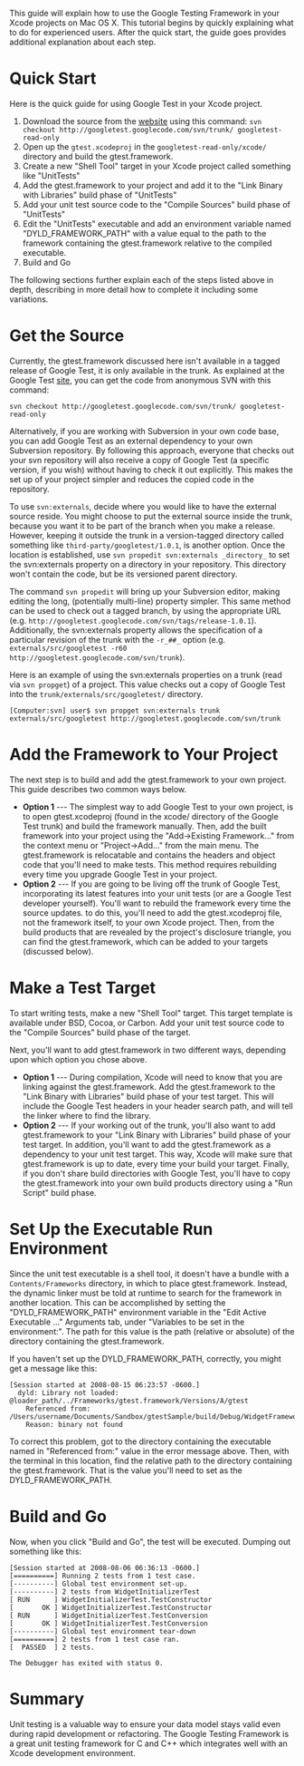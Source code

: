 

This guide will explain how to use the Google Testing Framework in your Xcode projects on Mac OS X. This tutorial begins by quickly explaining what to do for experienced users. After the quick start, the guide goes provides additional explanation about each step.

# Quick Start #

Here is the quick guide for using Google Test in your Xcode project.

  1. Download the source from the [website](http://code.google.com/p/googletest) using this command: `svn checkout http://googletest.googlecode.com/svn/trunk/ googletest-read-only`
  1. Open up the `gtest.xcodeproj` in the `googletest-read-only/xcode/` directory and build the gtest.framework.
  1. Create a new "Shell Tool" target in your Xcode project called something like "UnitTests"
  1. Add the gtest.framework to your project and add it to the "Link Binary with Libraries" build phase of "UnitTests"
  1. Add your unit test source code to the "Compile Sources" build phase of "UnitTests"
  1. Edit the "UnitTests" executable and add an environment variable named "DYLD\_FRAMEWORK\_PATH" with a value equal to the path to the framework containing the gtest.framework relative to the compiled executable.
  1. Build and Go

The following sections further explain each of the steps listed above in depth, describing in more detail how to complete it including some variations.

# Get the Source #

Currently, the gtest.framework discussed here isn't available in a tagged release of Google Test, it is only available in the trunk. As explained at the Google Test [site](http://code.google.com/p/googletest/source/checkout">svn), you can get the code from anonymous SVN with this command:

```
svn checkout http://googletest.googlecode.com/svn/trunk/ googletest-read-only
```

Alternatively, if you are working with Subversion in your own code base, you can add Google Test as an external dependency to your own Subversion repository. By following this approach, everyone that checks out your svn repository will also receive a copy of Google Test (a specific version, if you wish) without having to check it out explicitly. This makes the set up of your project simpler and reduces the copied code in the repository.

To use `svn:externals`, decide where you would like to have the external source reside. You might choose to put the external source inside the trunk, because you want it to be part of the branch when you make a release. However, keeping it outside the trunk in a version-tagged directory called something like `third-party/googletest/1.0.1`, is another option. Once the location is established, use `svn propedit svn:externals _directory_` to set the svn:externals property on a directory in your repository. This directory won't contain the code, but be its versioned parent directory.

The command `svn propedit` will bring up your Subversion editor, making editing the long, (potentially multi-line) property simpler. This same method can be used to check out a tagged branch, by using the appropriate URL (e.g. `http://googletest.googlecode.com/svn/tags/release-1.0.1`). Additionally, the svn:externals property allows the specification of a particular revision of the trunk with the `-r_##_` option (e.g. `externals/src/googletest -r60 http://googletest.googlecode.com/svn/trunk`).

Here is an example of using the svn:externals properties on a trunk (read via `svn propget`) of a project. This value checks out a copy of Google Test into the `trunk/externals/src/googletest/` directory.

```
[Computer:svn] user$ svn propget svn:externals trunk
externals/src/googletest http://googletest.googlecode.com/svn/trunk
```

# Add the Framework to Your Project #

The next step is to build and add the gtest.framework to your own project. This guide describes two common ways below.

  * **Option 1** --- The simplest way to add Google Test to your own project, is to open gtest.xcodeproj (found in the xcode/ directory of the Google Test trunk) and build the framework manually. Then, add the built framework into your project using the "Add->Existing Framework..." from the context menu or "Project->Add..." from the main menu. The gtest.framework is relocatable and contains the headers and object code that you'll need to make tests. This method requires rebuilding every time you upgrade Google Test in your project.
  * **Option 2** --- If you are going to be living off the trunk of Google Test, incorporating its latest features into your unit tests (or are a Google Test developer yourself). You'll want to rebuild the framework every time the source updates. to do this, you'll need to add the gtest.xcodeproj file, not the framework itself, to your own Xcode project. Then, from the build products that are revealed by the project's disclosure triangle, you can find the gtest.framework, which can be added to your targets (discussed below).

# Make a Test Target #

To start writing tests, make a new "Shell Tool" target. This target template is available under BSD, Cocoa, or Carbon. Add your unit test source code to the "Compile Sources" build phase of the target.

Next, you'll want to add gtest.framework in two different ways, depending upon which option you chose above.

  * **Option 1** --- During compilation, Xcode will need to know that you are linking against the gtest.framework. Add the gtest.framework to the "Link Binary with Libraries" build phase of your test target. This will include the Google Test headers in your header search path, and will tell the linker where to find the library.
  * **Option 2** --- If your working out of the trunk, you'll also want to add gtest.framework to your "Link Binary with Libraries" build phase of your test target. In addition, you'll  want to add the gtest.framework as a dependency to your unit test target. This way, Xcode will make sure that gtest.framework is up to date, every time your build your target. Finally, if you don't share build directories with Google Test, you'll have to copy the gtest.framework into your own build products directory using a "Run Script" build phase.

# Set Up the Executable Run Environment #

Since the unit test executable is a shell tool, it doesn't have a bundle with a `Contents/Frameworks` directory, in which to place gtest.framework. Instead, the dynamic linker must be told at runtime to search for the framework in another location. This can be accomplished by setting the "DYLD\_FRAMEWORK\_PATH" environment variable in the "Edit Active Executable ..." Arguments tab, under "Variables to be set in the environment:". The path for this value is the path (relative or absolute) of the directory containing the gtest.framework.

If you haven't set up the DYLD\_FRAMEWORK\_PATH, correctly, you might get a message like this:

```
[Session started at 2008-08-15 06:23:57 -0600.]
  dyld: Library not loaded: @loader_path/../Frameworks/gtest.framework/Versions/A/gtest
    Referenced from: /Users/username/Documents/Sandbox/gtestSample/build/Debug/WidgetFrameworkTest
    Reason: binary not found
```

To correct this problem, got to the directory containing the executable named in "Referenced from:" value in the error message above. Then, with the terminal in this location, find the relative path to the directory containing the gtest.framework. That is the value you'll need to set as the DYLD\_FRAMEWORK\_PATH.

# Build and Go #

Now, when you click "Build and Go", the test will be executed. Dumping out something like this:

```
[Session started at 2008-08-06 06:36:13 -0600.]
[==========] Running 2 tests from 1 test case.
[----------] Global test environment set-up.
[----------] 2 tests from WidgetInitializerTest
[ RUN      ] WidgetInitializerTest.TestConstructor
[       OK ] WidgetInitializerTest.TestConstructor
[ RUN      ] WidgetInitializerTest.TestConversion
[       OK ] WidgetInitializerTest.TestConversion
[----------] Global test environment tear-down
[==========] 2 tests from 1 test case ran.
[  PASSED  ] 2 tests.

The Debugger has exited with status 0.  
```

# Summary #

Unit testing is a valuable way to ensure your data model stays valid even during rapid development or refactoring. The Google Testing Framework is a great unit testing framework for C and C++ which integrates well with an Xcode development environment.